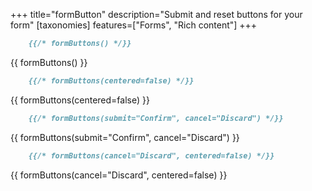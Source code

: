 +++
title="formButton"
description="Submit and reset buttons for your form"
[taxonomies]
features=["Forms", "Rich content"]
+++

```md
    {{/* formButtons() */}}
```
    
{{ formButtons() }}


```md
    {{/* formButtons(centered=false) */}}
```
    
{{ formButtons(centered=false) }}


```md
    {{/* formButtons(submit="Confirm", cancel="Discard") */}}
```
    
{{ formButtons(submit="Confirm", cancel="Discard") }}


```md
    {{/* formButtons(cancel="Discard", centered=false) */}}
```
    
{{ formButtons(cancel="Discard", centered=false) }}
